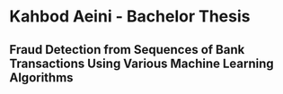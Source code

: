 # Kahbod Aeini - Bachelor Thesis
## Fraud Detection from Sequences of Bank Transactions Using Various Machine Learning Algorithms
